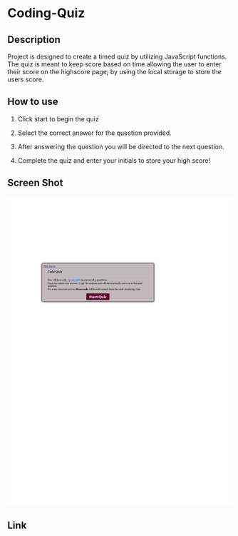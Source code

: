 # Coding-Quiz

## Description
Project is designed to create a timed quiz by utilizing JavaScript functions. The quiz is meant to keep score based on time allowing the user to enter their score on the highscore page; by using the local storage to store the users score.


## How to use
1. Click start to begin the quiz

2. Select the correct answer for the question provided.

3. After answering the question you will be directed to the next question.

4. Complete the quiz and enter your initials to store your high score!


## Screen Shot

![Screenshot of application](./assets/images/screenshot1.png)

## Link


